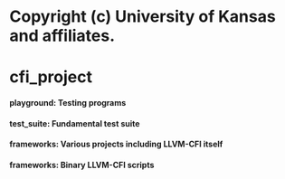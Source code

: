 # Copyright (c) University of Kansas and affiliates.

# cfi_project

#### playground: Testing programs
#### test_suite: Fundamental test suite
#### frameworks: Various projects including LLVM-CFI itself
#### frameworks: Binary LLVM-CFI scripts
